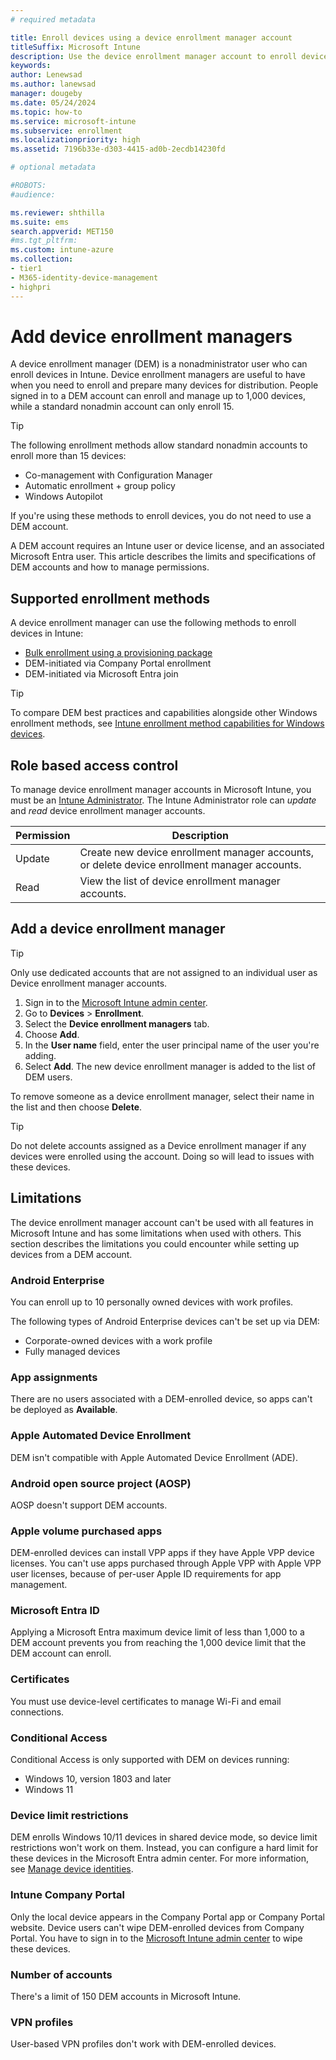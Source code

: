 ```yaml
---
# required metadata

title: Enroll devices using a device enrollment manager account
titleSuffix: Microsoft Intune
description: Use the device enrollment manager account to enroll devices in Intune.
keywords:
author: Lenewsad
ms.author: lanewsad
manager: dougeby
ms.date: 05/24/2024
ms.topic: how-to
ms.service: microsoft-intune
ms.subservice: enrollment
ms.localizationpriority: high
ms.assetid: 7196b33e-d303-4415-ad0b-2ecdb14230fd

# optional metadata

#ROBOTS:
#audience:

ms.reviewer: shthilla
ms.suite: ems
search.appverid: MET150
#ms.tgt_pltfrm:
ms.custom: intune-azure
ms.collection:
- tier1
- M365-identity-device-management
- highpri
---
```


# Add device enrollment managers  

A device enrollment manager (DEM) is a nonadministrator user who can enroll devices in Intune. Device enrollment managers are useful to have when you need to enroll and prepare many devices for distribution. People signed in to a DEM account can enroll and manage up to 1,000 devices, while a standard nonadmin account can only enroll 15.  

> [!TIP]
> The following enrollment methods allow standard nonadmin accounts to enroll more than 15 devices:  
>  - Co-management with Configuration Manager
>  - Automatic enrollment + group policy 
>  - Windows Autopilot
>    
> If you're using these methods to enroll devices, you do not need to use a DEM account.  

A DEM account requires an Intune user or device license, and an associated Microsoft Entra user. This article describes the limits and specifications of DEM accounts and how to manage permissions.  

## Supported enrollment methods 

A device enrollment manager can use the following methods to enroll devices in Intune:    

- [Bulk enrollment using a provisioning package](windows-bulk-enroll.md)
- DEM-initiated via Company Portal enrollment   
- DEM-initiated via Microsoft Entra join  

> [!TIP]
> To compare DEM best practices and capabilities alongside other Windows enrollment methods, see [Intune enrollment method capabilities for Windows devices](../fundamentals/deployment-guide-enrollment-windows.md).  


## Role based access control   

To manage device enrollment manager accounts in Microsoft Intune, you must be an [Intune Administrator](/entra/identity/role-based-access-control/permissions-reference#intune-administrator). The Intune Administrator role can *update* and *read* device enrollment manager accounts.

|Permission| Description |
|---------------|------------|
|Update | Create new device enrollment manager accounts, or delete device enrollment manager accounts. |  
|Read | View the list of device enrollment manager accounts. | 

## Add a device enrollment manager

> [!TIP]
> Only use dedicated accounts that are not assigned to an individual user as Device enrollment manager accounts. 

1. Sign in to the [Microsoft Intune admin center](https://go.microsoft.com/fwlink/?linkid=2109431).
2. Go to **Devices** > **Enrollment**.  
3. Select the **Device enrollment managers** tab.  
4. Choose **Add**.
3. In the **User name** field, enter the user principal name of the user you're adding.
6. Select **Add**. The new device enrollment manager is added to the list of DEM users. 

To remove someone as a device enrollment manager, select their name in the list and then choose **Delete**.

> [!TIP]
> Do not delete accounts assigned as a Device enrollment manager if any devices were enrolled using the account. Doing so will lead to issues with these devices. 

## Limitations 

The device enrollment manager account can't be used with all features in Microsoft Intune and has some limitations when used with others. This section describes the limitations you could encounter while setting up devices from a DEM account.  

### Android Enterprise  
You can enroll up to 10 personally owned devices with work profiles. 

The following types of Android Enterprise devices can't be set up via DEM:    

  * Corporate-owned devices with a work profile
  * Fully managed devices  

### App assignments  
There are no users associated with a DEM-enrolled device, so apps can't be deployed as **Available**. 

### Apple Automated Device Enrollment  
DEM isn't compatible with Apple Automated Device Enrollment (ADE).

### Android open source project (AOSP)
AOSP doesn't support DEM accounts.


### Apple volume purchased apps  
DEM-enrolled devices can install VPP apps if they have Apple VPP device licenses. You can't use apps purchased through Apple VPP with Apple VPP user licenses, because of per-user Apple ID requirements for app management.  

<a name='azure-ad'></a>  

### Microsoft Entra ID  
Applying a Microsoft Entra maximum device limit of less than 1,000 to a DEM account prevents you from reaching the 1,000 device limit that the DEM account can enroll.  

### Certificates  
You must use device-level certificates to manage Wi-Fi and email connections.  

### Conditional Access  
Conditional Access is only supported with DEM on devices running:  

* Windows 10, version 1803 and later  
* Windows 11     

### Device limit restrictions    
DEM enrolls Windows 10/11 devices in shared device mode, so device limit restrictions won't work on them. Instead, you can configure a hard limit for these devices in the Microsoft Entra admin center. For more information, see [Manage device identities](/azure/active-directory/devices/device-management-azure-portal#configure-device-settings).       

### Intune Company Portal  
Only the local device appears in the Company Portal app or Company Portal website. Device users can't wipe DEM-enrolled devices from Company Portal. You have to sign in to the [Microsoft Intune admin center](https://go.microsoft.com/fwlink/?linkid=2109431) to wipe these devices.  

### Number of accounts  
There's a limit of 150 DEM accounts in Microsoft Intune.  

### VPN profiles  
User-based VPN profiles don't work with DEM-enrolled devices.  
